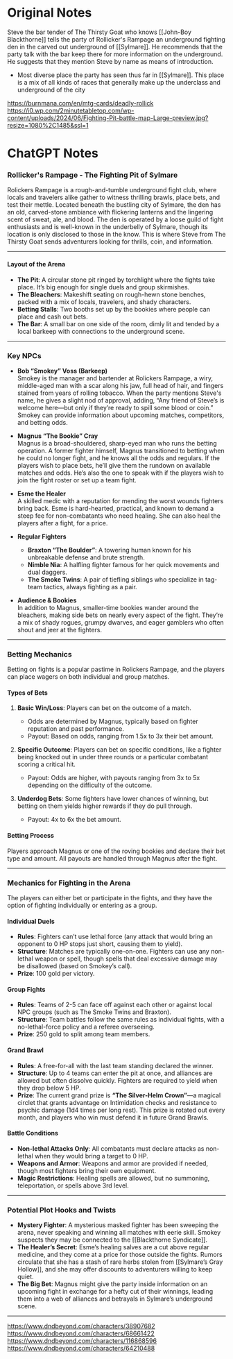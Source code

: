 # Original Notes

 Steve the bar tender of The Thirsty Goat who knows [[John-Boy Blackthorne]] tells the party of Rollicker's Rampage an underground fighting den in the carved out underground of [[Sylmare]]. He recommends that the party talk with the bar keep there for more information on the underground. He suggests that they mention Steve by name as means of introduction.

- Most diverse place the party has seen thus far in [[Sylmare]]. This place is a mix of all kinds of races that generally make up the underclass and underground of the city

https://burnmana.com/en/mtg-cards/deadly-rollick
https://i0.wp.com/2minutetabletop.com/wp-content/uploads/2024/06/Fighting-Pit-battle-map-Large-preview.jpg?resize=1080%2C1485&ssl=1
# ChatGPT Notes

### Rollicker's Rampage - The Fighting Pit of Sylmare

Rolickers Rampage is a rough-and-tumble underground fight club, where locals and travelers alike gather to witness thrilling brawls, place bets, and test their mettle. Located beneath the bustling city of Sylmare, the den has an old, carved-stone ambiance with flickering lanterns and the lingering scent of sweat, ale, and blood. The den is operated by a loose guild of fight enthusiasts and is well-known in the underbelly of Sylmare, though its location is only disclosed to those in the know. This is where Steve from The Thirsty Goat sends adventurers looking for thrills, coin, and information.

---

#### Layout of the Arena

- **The Pit**: A circular stone pit ringed by torchlight where the fights take place. It’s big enough for single duels and group skirmishes.
- **The Bleachers**: Makeshift seating on rough-hewn stone benches, packed with a mix of locals, travelers, and shady characters.
- **Betting Stalls**: Two booths set up by the bookies where people can place and cash out bets.
- **The Bar**: A small bar on one side of the room, dimly lit and tended by a local barkeep with connections to the underground scene.

---

### Key NPCs

- **Bob “Smokey” Voss (Barkeep)**  
    Smokey is the manager and bartender at Rolickers Rampage, a wiry, middle-aged man with a scar along his jaw, full head of hair, and fingers stained from years of rolling tobacco. When the party mentions Steve's name, he gives a slight nod of approval, adding, “Any friend of Steve’s is welcome here—but only if they’re ready to spill some blood or coin.” Smokey can provide information about upcoming matches, competitors, and betting odds.
    
- **Magnus “The Bookie” Cray**  
    Magnus is a broad-shouldered, sharp-eyed man who runs the betting operation. A former fighter himself, Magnus transitioned to betting when he could no longer fight, and he knows all the odds and regulars. If the players wish to place bets, he’ll give them the rundown on available matches and odds. He’s also the one to speak with if the players wish to join the fight roster or set up a team fight.
    
- **Esme the Healer**  
    A skilled medic with a reputation for mending the worst wounds fighters bring back. Esme is hard-hearted, practical, and known to demand a steep fee for non-combatants who need healing. She can also heal the players after a fight, for a price.
    
- **Regular Fighters**
    
    - **Braxton “The Boulder”**: A towering human known for his unbreakable defense and brute strength.
    - **Nimble Nia**: A halfling fighter famous for her quick movements and dual daggers.
    - **The Smoke Twins**: A pair of tiefling siblings who specialize in tag-team tactics, always fighting as a pair.
- **Audience & Bookies**  
    In addition to Magnus, smaller-time bookies wander around the bleachers, making side bets on nearly every aspect of the fight. They’re a mix of shady rogues, grumpy dwarves, and eager gamblers who often shout and jeer at the fighters.
    

---

### Betting Mechanics

Betting on fights is a popular pastime in Rolickers Rampage, and the players can place wagers on both individual and group matches.

#### Types of Bets

1. **Basic Win/Loss**: Players can bet on the outcome of a match.
    
    - Odds are determined by Magnus, typically based on fighter reputation and past performance.
    - Payout: Based on odds, ranging from 1.5x to 3x their bet amount.
2. **Specific Outcome**: Players can bet on specific conditions, like a fighter being knocked out in under three rounds or a particular combatant scoring a critical hit.
    
    - Payout: Odds are higher, with payouts ranging from 3x to 5x depending on the difficulty of the outcome.
3. **Underdog Bets**: Some fighters have lower chances of winning, but betting on them yields higher rewards if they do pull through.
    
    - Payout: 4x to 6x the bet amount.

#### Betting Process

Players approach Magnus or one of the roving bookies and declare their bet type and amount. All payouts are handled through Magnus after the fight.

---

### Mechanics for Fighting in the Arena

The players can either bet or participate in the fights, and they have the option of fighting individually or entering as a group.

#### **Individual Duels**

- **Rules**: Fighters can’t use lethal force (any attack that would bring an opponent to 0 HP stops just short, causing them to yield).
- **Structure**: Matches are typically one-on-one. Fighters can use any non-lethal weapon or spell, though spells that deal excessive damage may be disallowed (based on Smokey’s call).
- **Prize**: 100 gold per victory.

#### **Group Fights**

- **Rules**: Teams of 2-5 can face off against each other or against local NPC groups (such as The Smoke Twins and Braxton).
- **Structure**: Team battles follow the same rules as individual fights, with a no-lethal-force policy and a referee overseeing.
- **Prize**: 250 gold to split among team members.

#### **Grand Brawl**

- **Rules**: A free-for-all with the last team standing declared the winner.
- **Structure**: Up to 4 teams can enter the pit at once, and alliances are allowed but often dissolve quickly. Fighters are required to yield when they drop below 5 HP.
- **Prize**: The current grand prize is **“The Silver-Helm Crown”**—a magical circlet that grants advantage on Intimidation checks and resistance to psychic damage (1d4 times per long rest). This prize is rotated out every month, and players who win must defend it in future Grand Brawls.

#### Battle Conditions

- **Non-lethal Attacks Only**: All combatants must declare attacks as non-lethal when they would bring a target to 0 HP.
- **Weapons and Armor**: Weapons and armor are provided if needed, though most fighters bring their own equipment.
- **Magic Restrictions**: Healing spells are allowed, but no summoning, teleportation, or spells above 3rd level.

---

### Potential Plot Hooks and Twists

- **Mystery Fighter**: A mysterious masked fighter has been sweeping the arena, never speaking and winning all matches with eerie skill. Smokey suspects they may be connected to the [[Blackthorne Syndicate]].
- **The Healer’s Secret**: Esme’s healing salves are a cut above regular medicine, and they come at a price for those outside the fights. Rumors circulate that she has a stash of rare herbs stolen from [[Sylmare’s Gray Hollow]], and she may offer discounts to adventurers willing to keep quiet.
- **The Big Bet**: Magnus might give the party inside information on an upcoming fight in exchange for a hefty cut of their winnings, leading them into a web of alliances and betrayals in Sylmare’s underground scene.




---
https://www.dndbeyond.com/characters/38907682
https://www.dndbeyond.com/characters/68661422
https://www.dndbeyond.com/characters/116868596
https://www.dndbeyond.com/characters/64210488